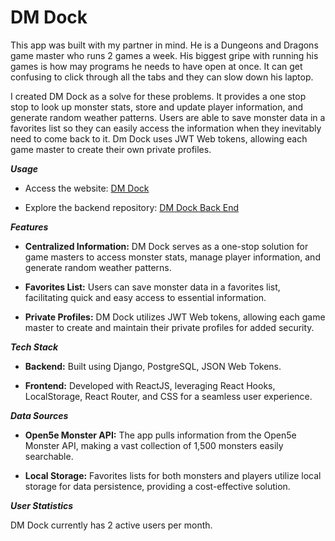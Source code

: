 # DM Dock

This app was built with my partner in mind. He is a Dungeons and Dragons game master who runs 2 games a week. His biggest gripe with running his games is how may programs he needs to have open at once. It can get confusing to click through all the tabs and they can slow down his laptop. 

I created DM Dock as a solve for these problems. It provides a one stop stop to look up monster stats, store and update player information, and generate random weather patterns. Users are able to save monster data in a favorites list so they can easily access the information when they inevitably need to come back to it. Dm Dock uses JWT Web tokens, allowing each game master to create their own private profiles.

***Usage***

- Access the website: [DM Dock](https://dmdock.netlify.app/)

- Explore the backend repository: [DM Dock Back End](https://github.com/bethjm/dmdock-front-end)
  
***Features***

- **Centralized Information:** DM Dock serves as a one-stop solution for game masters to access monster stats, manage player information, and generate random weather patterns.

- **Favorites List:** Users can save monster data in a favorites list, facilitating quick and easy access to essential information.

- **Private Profiles:** DM Dock utilizes JWT Web tokens, allowing each game master to create and maintain their private profiles for added security.

***Tech Stack***

- **Backend:** Built using Django, PostgreSQL, JSON Web Tokens.
  
- **Frontend:** Developed with ReactJS, leveraging React Hooks, LocalStorage, React Router, and CSS for a seamless user experience.

***Data Sources***

- **Open5e Monster API:** The app pulls information from the Open5e Monster API, making a vast collection of 1,500 monsters easily searchable.

- **Local Storage:** Favorites lists for both monsters and players utilize local storage for data persistence, providing a cost-effective solution.


***User Statistics***

DM Dock currently has 2 active users per month.

